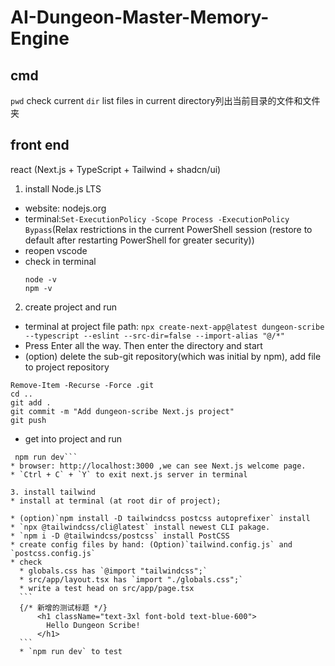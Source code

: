 # AI-Dungeon-Master-Memory-Engine
## cmd
`pwd` check current
`dir` list files in current directory列出当前目录的文件和文件夹
## front end
react (Next.js + TypeScript + Tailwind + shadcn/ui)
1. install Node.js LTS
* website: nodejs.org
* terminal:`Set-ExecutionPolicy -Scope Process -ExecutionPolicy Bypass`(Relax restrictions in the current PowerShell session (restore to default after restarting PowerShell for greater security))
* reopen vscode
* check in terminal
  ```
  node -v
  npm -v
  ```

2. create project and run
  * terminal at project file path: `npx create-next-app@latest dungeon-scribe --typescript --eslint --src-dir=false --import-alias "@/*"`
  * Press Enter all the way. Then enter the directory and start
  * (option) delete the sub-git repository(which was initial by npm), add file to project repository
  ```
  Remove-Item -Recurse -Force .git 
  cd ..
  git add .
  git commit -m "Add dungeon-scribe Next.js project"
  git push
  ```
  * get into project and run
  ```cd dungeon-scribe
   npm run dev```
  * browser: http://localhost:3000 ,we can see Next.js welcome page.
  * `Ctrl + C` + `Y` to exit next.js server in terminal

3. install tailwind 
* install at terminal (at root dir of project);

  * (option)`npm install -D tailwindcss postcss autoprefixer` install
  * `npx @tailwindcss/cli@latest` install newest CLI pakage. 
  * `npm i -D @tailwindcss/postcss` install PostCSS 
  * create config files by hand: (Option)`tailwind.config.js` and `postcss.config.js`
  * check
    * globals.css has `@import "tailwindcss";`
    * src/app/layout.tsx has `import "./globals.css";`
    * write a test head on src/app/page.tsx 
    ```
    {/* 新增的测试标题 */}
        <h1 className="text-3xl font-bold text-blue-600">
          Hello Dungeon Scribe!
        </h1>
    ```
    * `npm run dev` to test
